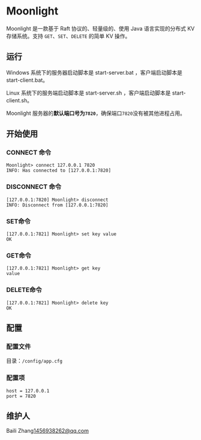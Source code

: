 # Moonlight

Moonlight 是一款基于 Raft 协议的、轻量级的、使用 Java 语言实现的分布式 KV 存储系统。支持 `GET`、`SET`、`DELETE` 的简单 KV 操作。

## 运行

Windows 系统下的服务器启动脚本是 start-server.bat ，客户端启动脚本是 start-client.bat。

Linux 系统下的服务端启动脚本是 start-server.sh ，客户端启动脚本是 start-client.sh。

Moonlight 服务器的**默认端口号为`7820`**，确保端口`7820`没有被其他进程占用。

## 开始使用

### CONNECT 命令

```shell
Moonlight> connect 127.0.0.1 7820
INFO: Has connected to [127.0.0.1:7820]
```

### DISCONNECT 命令

```shell
[127.0.0.1:7820] Moonlight> disconnect
INFO: Disconnect from [127.0.0.1:7820]
```

### SET命令

```shell
[127.0.0.1:7821] Moonlight> set key value
OK
```

### GET命令

```shell
[127.0.0.1:7821] Moonlight> get key
value
```

### DELETE命令

```shell
[127.0.0.1:7821] Moonlight> delete key
OK
```

## 配置

### 配置文件

目录：`/config/app.cfg`

### 配置项

```
host = 127.0.0.1
port = 7820
```

## 维护人

Baili Zhang<1456938262@qq.com>